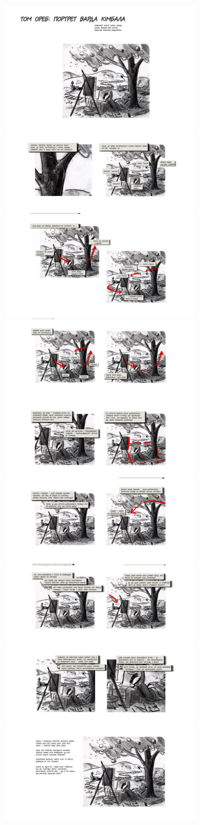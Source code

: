![](figures/week04/comix/frontpage.png)
![](figures/week04/comix/page1.png)
![](figures/week04/comix/page2.png)
![](figures/week04/comix/page3.png)
![](figures/week04/comix/page4.png)
![](figures/week04/comix/page5.png)
![](figures/week04/comix/page6.png)
![](figures/week04/comix/page7.png)
![](figures/week04/comix/page8.png)
